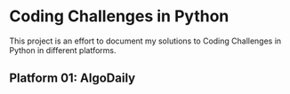 # Coding Challenges in Python

This project is an effort to document my solutions to Coding Challenges in Python in different platforms.

## Platform 01: AlgoDaily

